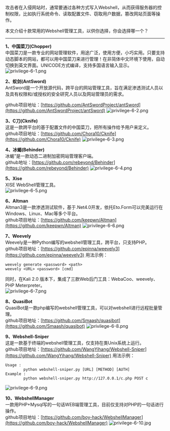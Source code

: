 攻击者在入侵网站时，通常要通过各种方式写入Webshell，从而获得服务器的控制权限，比如执行系统命令、读取配置文件、窃取用户数据，篡改网站页面等操作。

本文介绍十款常用的Webshell管理工具，以供你选择，你会选择哪一个？

---

**1、中国菜刀(Chopper)**<br />中国菜刀是一款专业的网站管理软件，用途广泛，使用方便，小巧实用。只要支持动态脚本的网站，都可以用中国菜刀来进行管理！在非简体中文环境下使用，自动切换到英文界面。UNICODE方式编译，支持多国语言输入显示。<br />![privilege-6-1.png](/_img\05-应急响应/1656914560265-4ea4efad-e886-4135-bfda-212e100b716f.png)

**2、蚁剑(AntSword)**<br />AntSword是一个开放源代码，跨平台的网站管理工具，旨在满足渗透测试人员以及具有权限和/或授权的安全研究人员以及网站管理员的需求。

github项目地址：[https://github.com/AntSwordProject/antSword](https://github.com/AntSwordProject/antSword)
![privilege-6-2.png](/_img\05-应急响应/1656914567627-cf37823b-e284-4111-a791-0df9134cc8ee.png)

**3、C刀(Cknife)**<br />这是一款跨平台的基于配置文件的中国菜刀，把所有操作给予用户来定义。<br />github项目地址：[https://github.com/Chora10/Cknife](https://github.com/Chora10/Cknife)
![privilege-6-3.png](/_img\05-应急响应/1656914574684-2354894a-eff8-43d8-bc7a-601fd3f23389.png)

**4、冰蝎(Behinder)**<br />冰蝎”是一款动态二进制加密网站管理客户端。<br />github地址：[https://github.com/rebeyond/Behinder](https://github.com/rebeyond/Behinder)
![privilege-6-4.png](/_img\05-应急响应/1656914581335-609c4b74-3eed-4047-8b44-bdf7fb5062ea.png)

**5、Xise**<br />XISE WebShell管理工具。<br />![privilege-6-5.png](/_img\05-应急响应/1656914589244-3f0e55bd-9eed-4b30-b6f2-b9436b94ff83.png)

**6、Altman**<br />Altman3是一款渗透测试软件，基于.Net4.0开发，依托Eto.Form可以完美运行在Windows、Linux、Mac等多个平台。<br />github项目地址：[https://github.com/keepwn/Altman](https://github.com/keepwn/Altman)
![privilege-6-6.png](/_img\05-应急响应/1656914592902-aaf8cd32-68a4-4349-ba7f-03bf618a4a4a.png)

**7、Weevely**<br />Weevely是一种Python编写的webshell管理工具，跨平台，只支持PHP。<br />github项目地址：[https://github.com/epinna/weevely3](https://github.com/epinna/weevely3)
用法示例：
```
weevely generate <password> <path>
weevely <URL> <password> [cmd]
```

同时，在Kali 2.0 版本下，集成了三款Web后门工具：WebaCoo、weevely、PHP Meterpreter。<br />![privilege-6-7.png](/_img\05-应急响应/1656914602840-164259c8-94c1-48e8-ae32-2dd90b2be781.png)

**8、QuasiBot**<br />QuasiBot是一款php编写的webshell管理工具，可以对webshell进行远程批量管理。<br />github项目地址：[https://github.com/Smaash/quasibot](https://github.com/Smaash/quasibot)
![privilege-6-8.png](/_img\05-应急响应/1656914608415-a8f90d27-b709-438a-8bc8-432b568f0c39.png)

**9、Webshell-Sniper**<br />这是一款基于终端的webshell管理工具，仅支持在类Unix系统上运行。<br />github项目地址：[https://github.com/WangYihang/Webshell-Sniper](https://github.com/WangYihang/Webshell-Sniper)
用法示例：
```
Usage : 
        python webshell-sniper.py [URL] [METHOD] [AUTH]
Example : 
        python webshell-sniper.py http://127.0.0.1/c.php POST c
```
![privilege-6-9.png](/_img\05-应急响应/1656914708512-577d774f-ec99-4e2e-a65b-530215c28bec.png)

**10、WebshellManager**<br />一款用PHP+Mysql写的一句话WEB端管理工具，目前仅支持对PHP的一句话进行操作。<br />github项目地址：[https://github.com/boy-hack/WebshellManager](https://github.com/boy-hack/WebshellManager)
![privilege-6-10.jpg](/_img\05-应急响应/1656914626148-6226ee52-93b2-4778-8a05-d1594197b7e8.jpeg)

